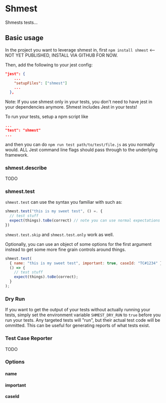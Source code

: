 # Shmest

Shmests tests...

## Basic usage

In the project you want to leverage shmest in, first `npm install shmest` <-- NOT YET PUBLISHED, INSTALL VIA GITHUB FOR NOW.

Then, add the following to your jest config:

```json
"jest": {
    ...
    "setupFiles": ["shmest"]
    ...
  },
```

Note: If you use shmest only in your tests, you don't need to have jest in your dependencies anymore. Shmest includes Jest in your tests!

To run your tests, setup a npm script like

```json
...
"test": "shmest"
...
```

and then you can do `npm run test path/to/test/file.js` as you normally would. ALL Jest command line flags should pass through to the underlying framework.

### shmest.describe

TODO

### shmest.test

`shmest.test` can use the syntax you familiar with such as:

```javascript
shmest.test("this is my sweet test", () =. {
  // test stuff
  expect(things).toBe(correct) // note you can use normal expectations just fine!
})
```

`shmest.test.skip` and `shmest.test.only` work as well.

Optionally, you can use an object of some options for the first argument instead to get some more fine grain controls around things.

```javascript
shmest.test(
  { name: "this is my sweet test", important: true, caseId: "TC#1234" },
  () => {
    // test stuff
    expect(things).toBe(correct);
  }
);
```

### Dry Run

If you want to get the output of your tests without actually running your tests, simply set the environment variable `SHMEST_DRY_RUN` to `true` before you run your tests. Any targeted tests will "run", but their actual test code will be ommitted. This can be useful for generating reports of what tests exist.

### Test Case Reporter

TODO

### Options

#### name

#### important

#### caseId
